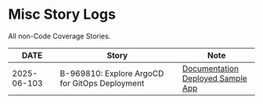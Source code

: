 # Misc Story Logs
All non-Code Coverage Stories.

| DATE | Story | Note |
|---|---|---|
| 2025-06-103 | B-969810: Explore ArgoCD for GitOps Deployment | [Documentation](https://github.com/kent-cheung-usps/ArgoCD/wiki/01-Home)<br>[Deployed Sample App](http://56.94.74.138:8080/) |
